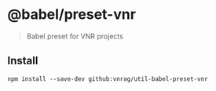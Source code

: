 # @babel/preset-vnr

> Babel preset for VNR projects

## Install

````
npm install --save-dev github:vnrag/util-babel-preset-vnr
````

